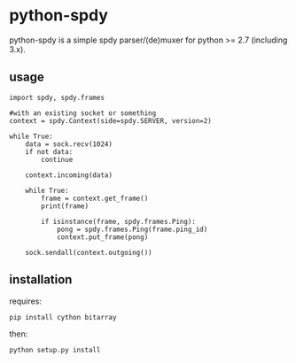 python-spdy
==========

python-spdy is a simple spdy parser/(de)muxer for python >= 2.7 (including 3.x).

usage
-----

	import spdy, spdy.frames
	
	#with an existing socket or something
	context = spdy.Context(side=spdy.SERVER, version=2)

	while True:
		data = sock.recv(1024)
		if not data:
			continue

		context.incoming(data)

		while True:
			frame = context.get_frame()
			print(frame)
			
			if isinstance(frame, spdy.frames.Ping):
				pong = spdy.frames.Ping(frame.ping_id)
				context.put_frame(pong)
	
		sock.sendall(context.outgoing())	

installation
------------

requires:

	pip install cython bitarray

then:
	
	python setup.py install


